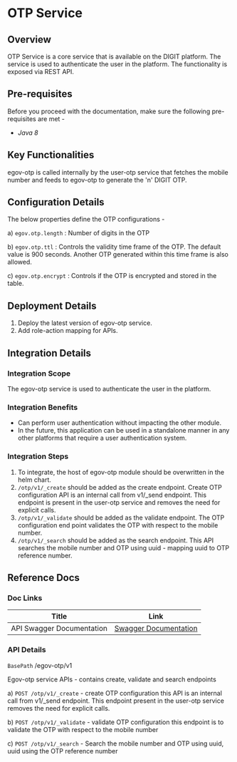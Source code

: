 # OTP Service

## Overview <a href="#overview" id="overview"></a>

OTP Service is a core service that is available on the DIGIT platform. The service is used to authenticate the user in the platform. The functionality is exposed via REST API.

## Pre-requisites <a href="#pre-requisites" id="pre-requisites"></a>

Before you proceed with the documentation, make sure the following pre-requisites are met -

* _Java 8_

## Key Functionalities <a href="#key-functionalities" id="key-functionalities"></a>

egov-otp is called internally by the user-otp service that fetches the mobile number and feeds to egov-otp to generate the 'n' DIGIT OTP.

## Configuration Details <a href="#configuration" id="configuration"></a>

The below properties define the OTP configurations -

a) `egov.otp.length` : Number of digits in the OTP

b) `egov.otp.ttl` : Controls the validity time frame of the OTP. The default value is 900 seconds. Another OTP generated within this time frame is also allowed.

c) `egov.otp.encrypt` : Controls if the OTP is encrypted and stored in the table.

## Deployment Details <a href="#deployment-details" id="deployment-details"></a>

1. Deploy the latest version of egov-otp service.
2. Add role-action mapping for APIs.

## Integration Details <a href="#integration" id="integration"></a>

### Integration Scope <a href="#integration-scope" id="integration-scope"></a>

The egov-otp service is used to authenticate the user in the platform.

### Integration Benefits <a href="#integration-benefits" id="integration-benefits"></a>

* Can perform user authentication without impacting the other module.
* In the future, this application can be used in a standalone manner in any other platforms that require a user authentication system.

### Integration Steps <a href="#steps-to-integration" id="steps-to-integration"></a>

1. To integrate, the host of egov-otp module should be overwritten in the helm chart.
2. `/otp/v1/_create` should be added as the create endpoint. Create OTP configuration API is an internal call from v1/\_send endpoint. This endpoint is present in the user-otp service and removes the need for explicit calls.
3. `/otp/v1/_validate` should be added as the validate endpoint. The OTP configuration end point validates the OTP with respect to the mobile number.
4. `/otp/v1/_search` should be added as the search endpoint. This API searches the mobile number and OTP using uuid - mapping uuid to OTP reference number.

## Reference Docs <a href="#reference-docs" id="reference-docs"></a>

### Doc Links <a href="#doc-links" id="doc-links"></a>

| Title                     | Link                                                                                                                                                                  |
| ------------------------- | --------------------------------------------------------------------------------------------------------------------------------------------------------------------- |
| API Swagger Documentation | [Swagger Documentation](https://editor.swagger.io/?url=https://raw.githubusercontent.com/egovernments/DIGIT-OSS/doc-patch/core-services/docs/egov-otp-contract.yml#!) |

### API Details <a href="#api-details" id="api-details"></a>

`BasePath` /egov-otp/v1

Egov-otp service APIs - contains create, validate and search endpoints

a) `POST /otp/v1/_create` - create OTP configuration this API is an internal call from v1/\_send endpoint. This endpoint present in the user-otp service removes the need for explicit calls.

b) `POST /otp/v1/_validate` - validate OTP configuration this endpoint is to validate the OTP with respect to the mobile number

c) `POST /otp/v1/_search` - Search the mobile number and OTP using uuid, uuid using the OTP reference number

## &#x20;<a href="#configuration" id="configuration"></a>
